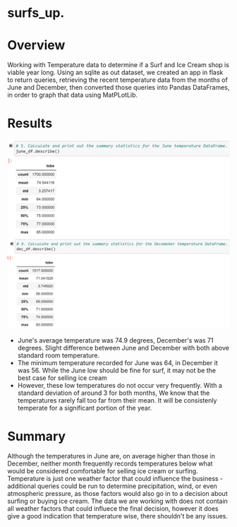 # surfs_up.
# Overview
Working with Temperature data to determine if a Surf and Ice Cream shop is viable year long. Using an sqlite as out dataset, we created an app in flask to return queries, retrieving the recent temperature data from the months of June and December, then converted those queries into Pandas DataFrames, in order to graph that data using MatPLotLib.

# Results
![Image](https://github.com/faridah-m/surfs_up./blob/main/June_Summary_Stats.PNG)
![Image](https://github.com/faridah-m/surfs_up./blob/main/December_Summary_Stats.PNG)

- June's average temperature was 74.9 degrees, December's was 71 degrees. Slight difference between June and December with both above standard room temperature.
- The minimum temperature recorded for June was 64, in December it was 56. While the June low should be fine for surf, it may not be the best case for selling ice cream
- However, these low temperatures do not occur very frequently. With a standard deviation of around 3 for both months, We know that the temperatures rarely fall too far from their mean. It will be consistenly temperate for a significant portion of the year.

# Summary
Although the temperatures in June are, on average higher than those in December, neither month frequently records temperatures below what would be considered comfortable for selling ice cream or surfing. Temperature is just one weather factor that could influence the business - additional queries could be run to determine precipitation, wind, or even atmospheric pressure, as those factors would also go in to a decision about surfing or buying ice cream. The data we are working with does not contain all weather factors that could influece the final decision, however it does give a good indication that temperature wise, there shouldn't be any issues. 
